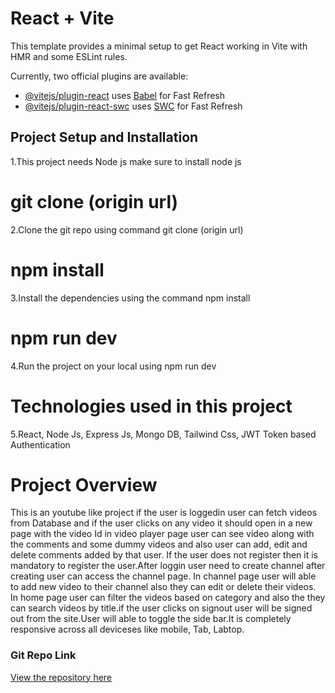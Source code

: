 # React + Vite

This template provides a minimal setup to get React working in Vite with HMR and some ESLint rules.

Currently, two official plugins are available:

- [@vitejs/plugin-react](https://github.com/vitejs/vite-plugin-react/blob/main/packages/plugin-react/README.md) uses [Babel](https://babeljs.io/) for Fast Refresh
- [@vitejs/plugin-react-swc](https://github.com/vitejs/vite-plugin-react-swc) uses [SWC](https://swc.rs/) for Fast Refresh

## Project Setup and Installation

1.This project needs Node js make sure to install node js

# git clone (origin url)

2.Clone the git repo using command git clone (origin url)

# npm install

3.Install the dependencies using the command npm install

# npm run dev

4.Run the project on your local using npm run dev

# Technologies used in this project

5.React, Node Js, Express Js, Mongo DB, Tailwind Css, JWT Token based Authentication

# Project Overview

This is an youtube like project if the user is loggedin user can fetch videos from Database and if the user clicks on any video it should open in a new page with the video Id in video player page user can see video along with the comments and some dummy videos and also user can add, edit and delete comments added by that user. If the user does not register then it is mandatory to register the user.After loggin user need to create channel after creating user can access the channel page. In channel page user will able to add new video to their channel also they can edit or delete their videos. In home page user can filter the videos based on category and also the they can search videos by title.if the user clicks on signout user will be signed out from the site.User will able to toggle the side bar.It is completely responsive across all deviceses like mobile, Tab, Labtop.

### Git Repo Link

[View the repository here](https://github.com/kalal-sateesh/youtube)
